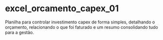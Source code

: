 # excel_orcamento_capex_01
Planilha para controlar investimento capex de forma simples, detalhando o orçamento, relacionando o que foi faturado e um resumo consolidando tudo para a gestão.
